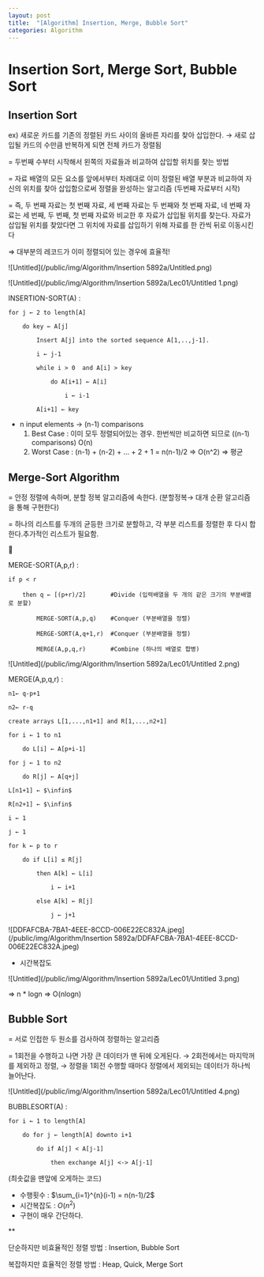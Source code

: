 ```yaml
---
layout: post
title:  "[Algorithm] Insertion, Merge, Bubble Sort"
categories: Algorithm
---
```


# Insertion Sort, Merge Sort, Bubble Sort



## Insertion Sort

ex) 새로운 카드를 기존의 정렬된 카드 사이의 올바른 자리를 찾아 삽입한다. → 새로 삽입될 카드의 수만큼 반복하게 되면 전체 카드가 정렬됨 

= 두번째 수부터 시작해서 왼쪽의 자료들과 비교하여 삽입할 위치를 찾는 방법

= 자료 배열의 모든 요소를 앞에서부터 차례대로 이미 정렬된 배열 부분과 비교하여 자신의 위치를 찾아 삽입함으로써 정렬을 완성하는 알고리즘 (두번째 자료부터 시작)

= 즉, 두 번째 자료는 첫 번째 자료, 세 번째 자료는 두 번째와 첫 번째 자료, 네 번째 자료는 세 번째, 두 번째, 첫 번째 자료와 비교한 후 자료가 삽입될 위치를 찾는다. 자료가 삽입될 위치를 찾았다면 그 위치에 자료를 삽입하기 위해 자료를 한 칸씩 뒤로 이동시킨다

⇒ 대부분의 레코드가 이미 정렬되어 있는 경우에 효율적!

![Untitled](/public/img/Algorithm/Insertion  5892a/Untitled.png)

![Untitled](/public/img/Algorithm/Insertion  5892a/Lec01/Untitled 1.png)

INSERTION-SORT(A) : 

    for j ← 2 to length[A]

        do key ← A[j]

            Insert A[j] into the sorted sequence A[1,..,j-1].

            i ← j-1

            while i > 0  and A[i] > key

                do A[i+1] ← A[i]

                    i ← i-1

            A[i+1] ← key

- n input elements → (n-1) comparisons
    1. Best Case : 이미 모두 정렬되어있는 경우. 한번씩만 비교하면 되므로 ((n-1) comparisons) O(n)
    2. Worst Case : (n-1) + (n-2) + ... + 2 + 1 = n(n-1)/2 ⇒ O(n^2) ⇒ 평균

## Merge-Sort Algorithm

= 안정 정렬에 속하며, 분할 정복 알고리즘에 속한다. (분할정복→ 대개 순환 알고리즘을 통해 구현한다)

= 하나의 리스트를 두개의 균등한 크기로 분할하고, 각 부분 리스트를 정렬한 후 다시 합한다.추가적인 리스트가 필요함.

🔽

MERGE-SORT(A,p,r) : 

    if p < r

        then q ← [(p+r)/2]       #Divide (입력배열을 두 개의 같은 크기의 부분배열로 분할)

            MERGE-SORT(A,p,q)    #Conquer (부분배열을 정렬)

            MERGE-SORT(A,q+1,r)  #Conquer (부분배열을 정렬)

            MERGE(A,p,q,r)       #Combine (하나의 배열로 합병)

![Untitled](/public/img/Algorithm/Insertion  5892a/Lec01/Untitled 2.png)

MERGE(A,p,q,r) :

    n1← q-p+1

    n2← r-q

    create arrays L[1,...,n1+1] and R[1,...,n2+1]

    for i ← 1 to n1

        do L[i] ← A[p+i-1]

    for j ← 1 to n2

        do R[j] ← A[q+j]

    L[n1+1] ← $\infin$

    R[n2+1] ← $\infin$

    i ← 1

    j ← 1

    for k ← p to r

        do if L[i] ≤ R[j]

            then A[k] ← L[i]

                i ← i+1

            else A[k] ← R[j]

                j ← j+1

![DDFAFCBA-7BA1-4EEE-8CCD-006E22EC832A.jpeg](/public/img/Algorithm/Insertion  5892a/DDFAFCBA-7BA1-4EEE-8CCD-006E22EC832A.jpeg)

- 시간복잡도

![Untitled](/public/img/Algorithm/Insertion  5892a/Lec01/Untitled 3.png)

⇒ n  * logn ⇒ O(nlogn)

## Bubble Sort

= 서로 인접한 두 원소를 검사하여 정렬하는 알고리즘

= 1회전을 수행하고 나면 가장 큰 데이터가 맨 뒤에 오게된다. → 2회전에서는 마지막꺼를 제외하고 정렬, → 정렬을 1회전 수행할 때마다 정렬에서 제외되는 데이터가 하나씩 늘어난다.

![Untitled](/public/img/Algorithm/Insertion  5892a/Lec01/Untitled 4.png)

BUBBLESORT(A) : 

    for i ← 1 to length[A]

        do for j ← length[A] downto i+1

            do if A[j] < A[j-1]

                then exchange A[j] <-> A[j-1]

(최솟값을 맨앞에 오게하는 코드)

- 수행횟수 : $\sum_{i=1}^{n}(i-1) = n(n-1)/2$
- 시간복잡도 : $O(n^2)$
- 구현이 매우 간단하다.

**

단순하지만 비효율적인 정렬 방법 : Insertion, Bubble Sort

복잡하지만 효율적인 정렬 방법 : Heap, Quick, Merge Sort